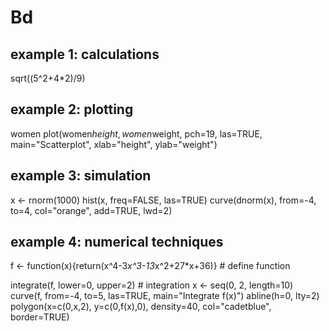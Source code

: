 # Bd
## example 1: calculations
sqrt((5^2+4*2)/9)

## example 2: plotting
women
plot(women$height, women$weight, pch=19, las=TRUE, main="Scatterplot", 
     xlab="height", ylab="weight")

## example 3: simulation
x <- rnorm(1000)
hist(x, freq=FALSE, las=TRUE)
curve(dnorm(x), from=-4, to=4, col="orange", add=TRUE, lwd=2)

## example 4: numerical techniques
f <- function(x){return(x^4-3*x^3-13*x^2+27*x+36)}      # define function

integrate(f, lower=0, upper=2)                          # integration
x <- seq(0, 2, length=10)
curve(f, from=-4, to=5, las=TRUE, main="Integrate f(x)")
abline(h=0, lty=2)
polygon(x=c(0,x,2), y=c(0,f(x),0), density=40, col="cadetblue", border=TRUE)
